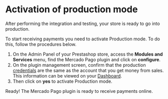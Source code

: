 # Activation of production mode

After performing the integration and testing, your store is ready to go into production.
 
To start receiving payments you need to activate Production mode. To do this, follow the procedures below.
 
1. On the Admin Panel of your Prestashop store, access the **Modules and Services** menu, find the Mercado Pago plugin and click on **configure**.
2. On the plugin management screen, confirm that the production [credentials](https://www.mercadopago[FAKER][URL][DOMAIN]/developers/en/guides/credentials/credentials) are the same as the account that you get money from sales. This information can be viewed on your [Dashboard](https://www.mercadopago[FAKER][URL][DOMAIN]/developers/en/guides/additional-content/your-integrations/introduction).
3. Then click on **yes** to activate Production mode.
 
Ready! The Mercado Pago plugin is ready to receive payments online.